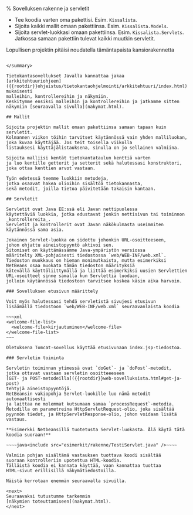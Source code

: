 % Sovelluksen rakenne ja servletit
<!-- order: 1 -->
<!-- addHeaderNavigation -->

<summary>

* Tee koodia varten oma pakettisi. Esim. `Kissalista`.
* Sijoita kaikki mallit omaan pakettiinsa. Esim. `Kissalista.Models`.
* Sijoita servlet-luokkasi omaan pakettiinsa. Esim. `Kissalista.Servlets`. Jatkossa samaan pakettiin tulevat kaikki muutkin servletit.

Lopullisen projektin pitäisi noudatella tämäntapaista kansiorakennetta

~~~~<include src="esimerkit/rakenne/kansiorakenne.txt" />~~~~

</summary>

Tietokantasovellukset Javalla kannattaa jakaa 
[arkkitehtuuriohjeen]({{rootdir}}ohjeistus/tietokantaohjelmointi/arkkitehtuuri/index.html) mukaisesti
malleihin, kontrollereihin ja näkymiin.
Keskitymme ensiksi malleihin ja kontrollereihin ja jatkamme sitten näkymiin [seuraavalla sivulla](nakymat.html).

## Mallit

Sijoita projektin mallit omaan pakettiinsa samaan tapaan kuin servletit.
Kolmannen viikon töihin tarvitset käytännössä vain yhden malliluokan,
joka kuvaa käyttäjää. Jos teit toisella viikolla
listauksesi käyttäjälistauksena, sinulla on jo sellainen valmiina.

Sijoita malliisi kentät tietokantataulun kenttiä varten
ja luo kentille getterit ja setterit sekä halutessasi konstruktori, joka ottaa kenttien arvot vastaan.

Työn edetessä teemme luokkiin metodeja, 
jotka osaavat hakea olioihin sisältöä tietokannasta,
sekä metodit, joilla tietoa päivitetään takaisin kantaan.

## Servletit

Servletit ovat Java EE:ssä eli Javan nettipuolessa 
käytettäviä luokkia, jotka edustavat jonkin nettisivun tai toiminnon
_kontrollereita_. 
Servletit ja kontrollerit ovat Javan näkökulmasta useimmiten käytännössä sama asia. 

Jokainen Servlet-luokka on sidottu johonkin URL-osoitteeseen,
johon ohjattu aineistopyyntö aktivoi sen.
Sitomiset on käyttämässämme Java-ympäristön versiossa
määritelty XML-pohjaisesti tiedostossa `web/WEB-INF/web.xml`.
Tiedoston muokkaus on hieman monimutkaista, mutta esimerkiksi
NetBeans osaa muokata tämän tiedoston määrityksiä
kätevällä käyttöliittymällä ja liittää esimerkiksi uusien Servlettien 
URL-osoitteet sinne samalla kun Servlettiä luodaan, 
jolloin käytännössä tiedostoon tarvitsee koskea käsin aika harvoin.

### Sovelluksen etusivun määrittely

Voit myös halutessasi tehdä servletistä sivujesi etusivun
lisäämällä tiedostoon `web/WEB-INF/web.xml` seuraavanlaista koodia

~~~xml
<welcome-file-list>
  <welcome-file>kirjautuminen</welcome-file>
</welcome-file-list>
~~~

Oletuksena Tomcat-sovellus käyttää etusivunaan index.jsp-tiedostoa.

### Servletin toiminta

Servletin toiminnan ytimessä ovat `doGet`- ja `doPost`-metodit,
jotka ottavat vastaan servletin osoitteeeseen
[GET- ja POST-metodeilla]({{rootdir}}web-sovelluksista.html#get-ja-post)
tehtyjä aineistopyyntöjä. 
NetBeansin vakiopohja Servlet-luokille luo nämä metodit automaattisesti
ja laittaa ne molemmat kutsumaan samaa `processRequest`-metodia.
Metodilla on parametreina HttpServletRequest-olio, joka sisältää pyynnön tiedot, ja HttpServletResponse-olio, johon voidaan lisätä vastaus.

**Esimerkki Netbeansillä tuotetusta Servlet-luokasta. Älä käytä tätä koodia suoraan!**

~~~~java<include src="esimerkit/rakenne/TestiServlet.java" />~~~~

Valmiin pohjan sisältämä vastauksen tuottava koodi sisältää 
suoraan kontrolleriin upotettua HTML-koodia. 
Tälläistä koodia ei kannata käyttää, vaan kannattaa tuottaa
HTML-sivut erillisillä näkymätiedostoilla.

Näistä kerrotaan enemmän seuraavalla sivuilla.

<next>
Seuraavaksi tutustumme tarkemmin 
[näkymien toteuttamiseen](nakymat.html).
</next>
